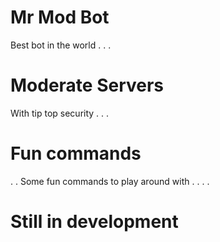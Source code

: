 # Mr Mod Bot

Best bot in the world
.
.
.

# Moderate Servers
With tip top security
.
.
.
# Fun commands
.
.
Some fun commands to play around with
.
.
.
.
# Still in development
